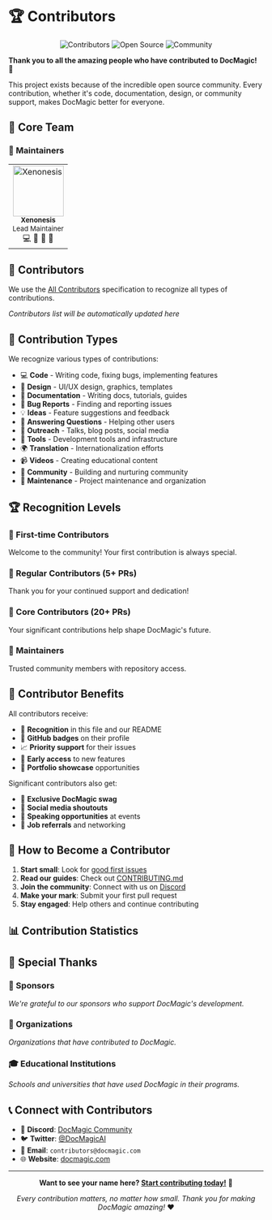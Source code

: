 # 🏆 Contributors

<div align="center">

![Contributors](https://img.shields.io/badge/Contributors-Hall%20of%20Fame-gold?style=for-the-badge)
![Open Source](https://img.shields.io/badge/Open%20Source-❤️-red?style=for-the-badge)
![Community](https://img.shields.io/badge/Community-Driven-blue?style=for-the-badge)

</div>

**Thank you to all the amazing people who have contributed to DocMagic!** 🎉

This project exists because of the incredible open source community. Every contribution, whether it's code, documentation, design, or community support, makes DocMagic better for everyone.

## 🌟 Core Team

### 🏅 Maintainers

<table>
  <tr>
    <td align="center">
      <a href="https://github.com/xenonesis">
        <img src="https://github.com/xenonesis.png" width="100px;" alt="Xenonesis"/>
        <br />
        <sub><b>Xenonesis</b></sub>
      </a>
      <br />
      <sub>Lead Maintainer</sub>
      <br />
      💻 🎨 📖 🚧
    </td>
  </tr>
</table>

## 🤝 Contributors

We use the [All Contributors](https://allcontributors.org/) specification to recognize all types of contributions.

<!-- ALL-CONTRIBUTORS-LIST:START - Do not remove or modify this section -->
<!-- prettier-ignore-start -->
<!-- markdownlint-disable -->

*Contributors list will be automatically updated here*

<!-- markdownlint-restore -->
<!-- prettier-ignore-end -->
<!-- ALL-CONTRIBUTORS-LIST:END -->

## 🎯 Contribution Types

We recognize various types of contributions:

- 💻 **Code** - Writing code, fixing bugs, implementing features
- 🎨 **Design** - UI/UX design, graphics, templates
- 📖 **Documentation** - Writing docs, tutorials, guides
- 🐛 **Bug Reports** - Finding and reporting issues
- 💡 **Ideas** - Feature suggestions and feedback
- 🤔 **Answering Questions** - Helping other users
- 📢 **Outreach** - Talks, blog posts, social media
- 🔧 **Tools** - Development tools and infrastructure
- 🌍 **Translation** - Internationalization efforts
- 📹 **Videos** - Creating educational content
- 💬 **Community** - Building and nurturing community
- 🚧 **Maintenance** - Project maintenance and organization

## 🏆 Recognition Levels

### 🌱 First-time Contributors
Welcome to the community! Your first contribution is always special.

### 🌿 Regular Contributors (5+ PRs)
Thank you for your continued support and dedication!

### 🌳 Core Contributors (20+ PRs)
Your significant contributions help shape DocMagic's future.

### 🏅 Maintainers
Trusted community members with repository access.

## 🎁 Contributor Benefits

All contributors receive:

- 📛 **Recognition** in this file and our README
- 🏅 **GitHub badges** on their profile
- 📈 **Priority support** for their issues
- 🎯 **Early access** to new features
- 💼 **Portfolio showcase** opportunities

Significant contributors also get:

- 🎽 **Exclusive DocMagic swag**
- 📢 **Social media shoutouts**
- 🎤 **Speaking opportunities** at events
- 💼 **Job referrals** and networking

## 🚀 How to Become a Contributor

1. **Start small**: Look for [good first issues](https://github.com/docmagic-ai/docmagic/labels/good%20first%20issue)
2. **Read our guides**: Check out [CONTRIBUTING.md](./CONTRIBUTING.md)
3. **Join the community**: Connect with us on [Discord](https://discord.gg/docmagic)
4. **Make your mark**: Submit your first pull request
5. **Stay engaged**: Help others and continue contributing

## 📊 Contribution Statistics

<!-- GitHub stats will be added here -->

## 🙏 Special Thanks

### 🌟 Sponsors

*We're grateful to our sponsors who support DocMagic's development.*

### 🏢 Organizations

*Organizations that have contributed to DocMagic.*

### 🎓 Educational Institutions

*Schools and universities that have used DocMagic in their programs.*

## 📞 Connect with Contributors

- 💬 **Discord**: [DocMagic Community](https://discord.gg/docmagic)
- 🐦 **Twitter**: [@DocMagicAI](https://twitter.com/DocMagicAI)
- 📧 **Email**: `contributors@docmagic.com`
- 🌐 **Website**: [docmagic.com](https://docmagic.com)

---

<div align="center">

**Want to see your name here? [Start contributing today!](./CONTRIBUTING.md)** 🚀

*Every contribution matters, no matter how small. Thank you for making DocMagic amazing!* ❤️

</div>
